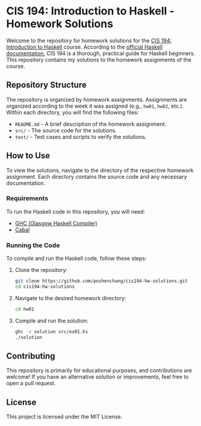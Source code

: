 # CIS 194: Introduction to Haskell - Homework Solutions

Welcome to the repository for homework solutions for the [CIS 194: Introduction to Haskell](https://www.seas.upenn.edu/~cis194/spring13/) course. According to the [official Haskell documentation](https://www.haskell.org/documentation/), CIS 194 is a thorough, practical guide for Haskell beginners. This repository contains my solutions to the homework assignments of the course.

## Repository Structure

The repository is organized by homework assignments. Assignments are organized according to the week it was assigned (e.g., `hw01`, `hw02`, etc.). Within each directory, you will find the following files:

- `README.md` - A brief description of the homework assignment.
- `src/` - The source code for the solutions.
- `test/` - Test cases and scripts to verify the solutions.

## How to Use

To view the solutions, navigate to the directory of the respective homework assignment. Each directory contains the source code and any necessary documentation.

### Requirements

To run the Haskell code in this repository, you will need:

- [GHC (Glasgow Haskell Compiler)](https://www.haskell.org/ghc/)
- [Cabal](https://www.haskell.org/cabal/)

### Running the Code

To compile and run the Haskell code, follow these steps:

1. Clone the repository:
    ```sh
    git clone https://github.com/poshenchang/cis194-hw-solutions.git
    cd cis194-hw-solutions
    ```

2. Navigate to the desired homework directory:
    ```sh
    cd hw01
    ```

3. Compile and run the solution:
    ```sh
    ghc -o solution src/ex01.hs
    ./solution
    ```

## Contributing

This repository is primarily for educational purposes, and contributions are welcome! If you have an alternative solution or improvements, feel free to open a pull request.

## License

This project is licensed under the MIT License.
